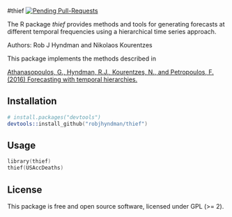 #thief
[![Pending Pull-Requests](http://githubbadges.herokuapp.com/robjhyndman/thief/pulls.svg?style=flat)](https://github.com/robjhyndman/thief/pulls)

The R package *thief* provides methods and tools for generating forecasts at different temporal frequencies using a hierarchical time series approach.

Authors: Rob J Hyndman and Nikolaos Kourentzes

This package implements the methods described in 

[Athanasopoulos, G., Hyndman, R.J., Kourentzes, N., and Petropoulos, F. (2016) Forecasting with temporal hierarchies.](http://robjhyndman.com/working-papers/temporal-hierarchies/)


## Installation

```s
# install.packages("devtools")
devtools::install_github("robjhyndman/thief")
```

## Usage

```s
library(thief)
thief(USAccDeaths)
```

## License

This package is free and open source software, licensed under GPL (>= 2).
